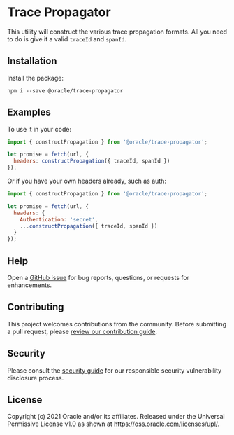 # Trace Propagator

This utility will construct the various trace propagation formats. All you need to do is give it a valid `traceId` and `spanId`.

## Installation

Install the package:

```shell
npm i --save @oracle/trace-propagator
```

## Examples
To use it in your code:

```js
import { constructPropagation } from '@oracle/trace-propagator';

let promise = fetch(url, {
  headers: constructPropagation({ traceId, spanId })
});
```

Or if you have your own headers already, such as auth:

```js
import { constructPropagation } from '@oracle/trace-propagator';

let promise = fetch(url, {
  headers: {
    Authentication: 'secret',
    ...constructPropagation({ traceId, spanId })
  }
});
```

## Help

Open a [GitHub issue](https://github.com/oracle/trace-propagator/issues) for bug reports, questions, or requests for enhancements.

## Contributing

This project welcomes contributions from the community. Before submitting a pull
request, please [review our contribution guide](./CONTRIBUTING.md).

## Security

Please consult the [security guide](./SECURITY.md) for our responsible security
vulnerability disclosure process.

## License

Copyright (c) 2021 Oracle and/or its affiliates.
Released under the Universal Permissive License v1.0 as shown at
<https://oss.oracle.com/licenses/upl/>.
